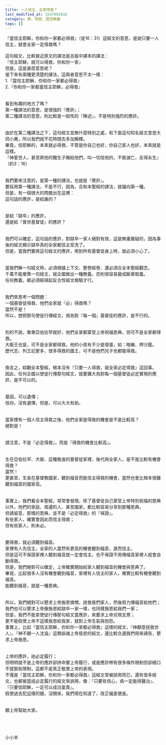 ```yaml
---
title: 一人信主，全家得救？
last_modified_at: 1547992816
category: 罪、得救、因信稱義
tags: []
---
```


<p>『當信主耶穌，你和你一家都必得救』（徒16：31）這經文的意思，是說只要一人信主，就會全家一定得救嗎？<br/><!--more--><br/>這句經文，比較接近原文的譯法是呂振中譯本的譯法：<br/>『信主耶穌，就可以得救，你和你一家』<br/>但是，這是甚麼意思呢？<br/>接下來有兩種更清楚的譯法，這兩者意思不太一樣：<br/>1.『當信主耶穌，你和你一家都必得救』<br/>2.『你和你一家都當信主耶穌，必得救』<br/><br/><br/>看到有趣的地方了嗎？<br/>第一種譯法的意思，是很強的『應許』；<br/>第二種譯法的意思，則比較是一般性的『陳述』，不是特別強烈的應許。<br/><br/><br/>由於在第二種譯法之下，這句經文並無什麼特別之處，和下面這句知名經文意思大同小異，所以我們就不花時間去多加解釋。<br/>畢竟，信耶穌的，本來就必得救，不管是你自己也好，你自己家人也好，本來就是這樣。<br/>『神愛世人，甚至將他的獨生子賜給他們，叫一切信他的，不致滅亡，反得永生』（約3：16）<br/><br/><br/>我們要來注意的，是第一種的譯法，也就是『應許』。<br/>要採用第一種譯法，不是不行，因為，合和本聖經的譯法，就偏向第一種。<br/>但是，有一個很大的問題出在這裡：<br/>這句話的應許，是給誰的？<br/><br/><br/>是給『獄卒』的應許，<br/>還是給『普世基督徒』的應許？<br/><br/><br/>我們可以確定，這句話的應許，對獄卒一家人絕對有效，這是無庸置疑的，因為事後的經文顯示獄卒真的全家都信主受洗了。<br/>但是，當我們要將這句經文的應許，用到所有基督徒身上時，就必須小心了。<br/><br/><br/>當我們解一句經文時，必須根據上下文、整卷經卷、還必須合全本聖經觀念。<br/>千萬不能單靠一句經文，就企圖做出一種教義，否則很容易變成斷章取義。<br/>任何教義，都必須經得起反合性經文檢驗才行。<br/><br/><br/>我們來思考一個問題：<br/>一個基督徒得救，他們全家就『必』得救嗎？<br/>當然不是！<br/>所以，想把那句使徒行傳經文，視為對『每一個』基督徒的應許，是不行的。<br/><br/><br/>別的不說，單單亞伯拉罕就好，他們全家都蒙受上帝祝福恩典，但可不是全家都得救。<br/>大衛王也是，可不是全家都得救，他的小孩有不少是壞蛋，如：暗嫩、押沙龍。<br/>歷代志、列王記更多，很多得救的國王，可不是他們兒子也都能得救。<br/><br/><br/>換言之，綜觀全本聖經，根本沒有『只要一人得救，就全家必定得救』這回事。<br/>因此，任何企圖以使徒行傳那句經文，就要擴大為對每一個基督徒必定實現的應許，是不可以的。<br/><br/><br/>基因，可以遺傳；<br/>信仰，沒有遺傳，但是，可以大大有助。<br/><br/><br/>當家裡有一個人信主得救之後，他們全家是得救的機會是不是比較高？<br/>絕對是！<br/><br/><br/>請注意，不是『必定得救』，而是『得救的機會比較高』。<br/><br/><br/>生在亞伯拉罕、大衛、這種敬虔的基督徒家裡，後代與全家人，是不是比較有機會得救？<br/>當然！<br/>更甚至，生長在基督教國家，聽到福音而能信主得救的機會，當然也會比根本很難聽到福音的國家高。<br/><br/><br/>事實上，我們看全本聖經，常常會發現，除了基督徒自己蒙受上帝特別祝福的恩典以外，他們的家庭、周邊的人、甚至國家，都比較容易分享到那種恩典。<br/>但請留意，那樣的恩典，並不是『必定得救』的『保證』。<br/>有些家人，確實會因此而信主得救；<br/>但有些家人，則未必。<br/><br/><br/>要得救，就必須聽到福音。<br/>家裡有人先信主，全家的人當然有更高的機會聽到福音，進而信主。<br/>但是這可不保證家裡人聽到福音就一定會信主，也不保證不用傳福音家裡人就會自動得救。<br/>但是，我們絕對可以確定，上帝確實開始給家人聽到福音的機會與恩典了。<br/>畢竟，比起很多人沒有機會聽到福音，家裡有人信主的家人，確實比較有機會聽到福音。<br/>能聽到福音，就是一種恩典。<br/><br/><br/>所以，我們絕對可以懇求上帝施恩憐憫，拯救我們家人，然後努力傳福音給他們；<br/>我們也可以懇求上帝像施恩給獄卒一家一樣，也同樣施恩給我們一家；<br/>但是，我們不能拿使徒行傳那句經文當應許，來要求上帝兌現支票；<br/>更不能假使上帝不這樣施恩給我家，就對上帝生氣與抱怨。<br/>事實上，比起『當信主耶穌，你和你一家都必得救』這樣的經文，『神願意拯救世人』、『神不願一人沈淪』這類訴諸上帝慈悲的經文，還比較合適我們用來禱告，懇求上帝施恩。<br/><br/><br/>上帝的應許，祂必定履行；<br/>但明明就不是上帝的應許卻拼命要上帝履行，或是應許帶有很多條件限制但卻絕口不提那些限制，這都不是真正敬畏上帝的表現。<br/>不僅是『當信主耶穌，你和你一家都必得救』這經文常被誤用而已，還有很多經文，也都被當成必定履行的經文來誤用，像：『只要有信心，病一定能得醫治』、『只要信耶穌，一定可以成功富貴』。<br/>假使過去犯這樣的錯，沒關係，我們現在知道了，改正偏差便是。<br/><br/><br/>願上帝幫助大家。<br/><br/><br/><br/><br/>小小羊<br/>
</p>